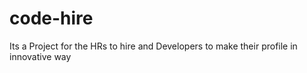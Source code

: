 # code-hire
Its a Project for the HRs to hire and Developers to make their profile in innovative way
